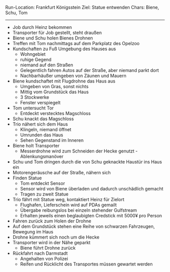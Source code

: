 Run-Location: Frankfurt Königsstein
Ziel: Statue entwenden
Chars: Biene, Schu, Tom

----

* Job durch Heinz bekommen
* Transporter für Job gestellt, steht draußen
* Biene und Schu holen Bienes Drohnen
* Treffen mit Tom nachmittags auf dem Parkplatz des Opelzoo
* Kundschaften zu Fuß Umgebung des Hauses aus
  * Wohngebiet
  * ruhige Gegend
  * niemand auf den Straßen
  * Gelegentlich fahren Autos auf der Straße, aber niemand parkt dort
  * Nachbarhäußer umgeben von Zäunen und Mauern
* Biene kundschaftet mit Flugdrohne das Haus aus
  * Umgeben von Gras, sonst nichts
  * Mittig vom Grundstück das Haus
  * 3 Stockwerke
  * Fenster verspiegelt
* Tom untersucht Tor
  * Entdeckt verstecktes Magschloss
* Schu knackt das Magschloss
* Trio nähert sich dem Haus
  * Klingeln, niemand öffnet
  * Umrunden das Haus
  * Sehen Gegenstand im Inneren
* Biene holt Transporter
  * Messerdrohne wird zum Schneiden der Hecke genutzt - Ablenkungsmanöver
* Schu und Tom dringen durch die von Schu geknackte Haustür ins Haus ein
* Motorengeräusche auf der Straße, nähern sich
* Finden Statue
  * Tom entdeckt Sensor
  * Sensor wird von Biene überladen und dadurch unschädlich gemacht
  * Tragen zu zweit Statue
* Trio fährt mit Statue weg, kontaktiert Heinz für Zielort
  * Flughafen, Lieferschein wird auf PDAs gemailt
  * Übergabe reibungslos bei einzeln stehender Gulfstream
  * Erhalten jeweils einen beglaubigten Credstick mit 5000¥ pro Person
* Fahren zurück zum Holen der Drohne
* Auf dem Grundstück stehen eine Reihe von schwarzen Fahrzeugen, Bewegung im Haus
* Drohne kümmert sich noch um die Hecke
* Transporter wird in der Nähe geparkt
  * Biene führt Drohne zurück
* Rückfahrt nach Darmstadt
  * Angehalten von Polizei
  * Reifen und Rücklicht des Transportes müssen gewartet werden
